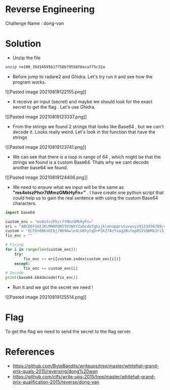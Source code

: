 # Reverse Engineering

Challenge Name : dong-van

# Solution

- Unzip the file

```bash
unzip re100_35d14595b17756b79556f6eca775c31a
```

- Before jump to radare2 and Ghidra. Let's try run it and see how the program works.

![[Pasted image 20210819122155.png]]

- It receive an input (secret) and maybe we should look for the exact secret to get the flag . Let's use Ghidra.

![[Pasted image 20210819123337.png]]

- From the strings we found 2 strings that looks like Base64 , but we can't decode it. Looks really weird. Let's look in the function that have the strings

![[Pasted image 20210819123741.png]]

- We can see that there is a loop in range of 64 , which might be that the strings we found is a custom Base64. Thats why we cant decode another base64 we found. 

![[Pasted image 20210819124406.png]]

- We need to ensure what we input will be the same as **"ms4otszPhcr7tMmzGMkHyFn="** . I have create one python script that could help us to gain the real sentence with using the custom Base64 characters.

```python
import base64

custom_enc = "ms4otszPhcr7tMmzGMkHyFn="
ori = "ABCDEFGHIJKLMNOPQRSTUVWXYZabcdefghijklmnopqrstuvwxyz0123456789/="
custom = "ELF8n0BKxOCbj/WU9mwle4cG6hytqD+P3kZ7AzYsag2NufopRSIVQHMXJri51Tdv"
fix_enc = ""

# Fixing 
for i in range(len(custom_enc)):
	try:
		fix_enc += ori[custom.index(custom_enc[i])]
	except:
		fix_enc += custom_enc[i]
# Decode
print(base64.b64decode(fix_enc))
```

- Run it and we got the secret we need !

![[Pasted image 20210819125514.png]]

# Flag

To get the flag we need to send the secret to the flag server.

# References

- https://github.com/ByteBandits/writeups/tree/master/whitehat-grand-prix-quals-2015/reversing/dong%20wan
- https://github.com/ctfs/write-ups-2015/tree/master/whitehat-grand-prix-qualification-2015/reverse/dong-van